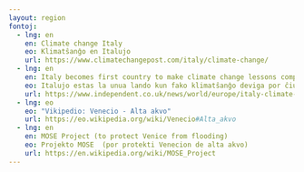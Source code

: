 ```yaml
---
layout: region
fontoj:
  - lng: en
    en: Climate change Italy
    eo: Klimatŝanĝo en Italujo
    url: https://www.climatechangepost.com/italy/climate-change/    
  - lng: en
    en: Italy becomes first country to make climate change lessons compulsory for all children
    eo: Italujo estas la unua lando kun fako klimatŝanĝo deviga por ĉiuj infanoj
    url: https://www.independent.co.uk/news/world/europe/italy-climate-change-lessons-school-environment-global-warming-children-a9187216.html
  - lng: eo
    eo: "Vikipedio: Venecio - Alta akvo"
    url: https://eo.wikipedia.org/wiki/Venecio#Alta_akvo
  - lng: en
    en: MOSE Project (to protect Venice from flooding)
    eo: Projekto MOSE  (por protekti Venecion de alta akvo)
    url: https://en.wikipedia.org/wiki/MOSE_Project  
---
```


